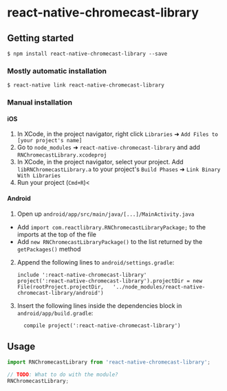 
# react-native-chromecast-library

## Getting started

`$ npm install react-native-chromecast-library --save`

### Mostly automatic installation

`$ react-native link react-native-chromecast-library`

### Manual installation


#### iOS

1. In XCode, in the project navigator, right click `Libraries` ➜ `Add Files to [your project's name]`
2. Go to `node_modules` ➜ `react-native-chromecast-library` and add `RNChromecastLibrary.xcodeproj`
3. In XCode, in the project navigator, select your project. Add `libRNChromecastLibrary.a` to your project's `Build Phases` ➜ `Link Binary With Libraries`
4. Run your project (`Cmd+R`)<

#### Android

1. Open up `android/app/src/main/java/[...]/MainActivity.java`
  - Add `import com.reactlibrary.RNChromecastLibraryPackage;` to the imports at the top of the file
  - Add `new RNChromecastLibraryPackage()` to the list returned by the `getPackages()` method
2. Append the following lines to `android/settings.gradle`:
  	```
  	include ':react-native-chromecast-library'
  	project(':react-native-chromecast-library').projectDir = new File(rootProject.projectDir, 	'../node_modules/react-native-chromecast-library/android')
  	```
3. Insert the following lines inside the dependencies block in `android/app/build.gradle`:
  	```
      compile project(':react-native-chromecast-library')
  	```


## Usage
```javascript
import RNChromecastLibrary from 'react-native-chromecast-library';

// TODO: What to do with the module?
RNChromecastLibrary;
```
  